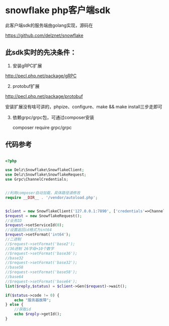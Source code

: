 # snowflake php客户端sdk

此客户端sdk的服务端由golang实现，源码在

https://github.com/delznet/snowflake

## 此sdk实时的先决条件：

1. 安装gRPC扩展

http://pecl.php.net/package/gRPC

2. protobuf扩展

http://pecl.php.net/package/protobuf

安装扩展没有啥可讲的，phpize、configure、make && make install三步走即可

3. 依赖grpc/grpc包，可通过composer安装

    composer require grpc/grpc

## 代码参考

```php

<?php

use Delz\Snowflake\SnowflakeClient;
use Delz\Snowflake\SnowflakeRequest;
use Grpc\ChannelCredentials;


//利用composer自动加载，具体路径请修改
require __DIR__ . '/vendor/autoload.php';


$client = new SnowflakeClient('127.0.0.1:7890', ['credentials'=>ChannelCredentials::createInsecure()]);
$request = new SnowflakeRequest();
//业务ID
$request->setServiceId(0);
//设置返回id格式为int64
$request->setFormat('int64');
//二进制
//$request->setFormat('base2');
//36进制 26字母+10个数字
//$request->setFormat('base36');
//base32
//$request->setFormat('base32');
//base58
//$request->setFormat('base58');
//base64
//$request->setFormat('base64');
list($reply,$status) = $client->Gen($request)->wait();

if($status->code != 0) {
    echo "服务器故障";
} else {
    //获取id
    echo $reply->getId();
}
```
